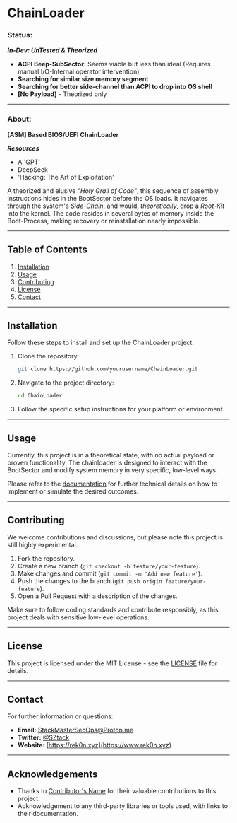 # ChainLoader

### Status:
***In-Dev: UnTested & Theorized***

- **ACPI Beep-SubSector:** Seems viable but less than ideal (Requires manual I/O-Internal operator intervention)
- **Searching for similar size memory segment**
- **Searching for better side-channel than ACPI to drop into OS shell**
- **[No Payload]** - Theorized only

---

### About:
**[ASM] Based BIOS/UEFI ChainLoader**

***Resources***
- A 'GPT'
- DeepSeek
- 'Hacking: The Art of Exploitation'

A theorized and elusive *"Holy Grail of Code"*, this sequence of assembly instructions hides in the BootSector before the OS loads. It navigates through the system's *Side-Chain*, and would, *theoretically*, drop a *Root-Kit* into the kernel. The code resides in several bytes of memory inside the Boot-Process, making recovery or reinstallation nearly impossible.

---

## Table of Contents
1. [Installation](#installation)
2. [Usage](#usage)
3. [Contributing](#contributing)
4. [License](#license)
5. [Contact](#contact)

---

## Installation

Follow these steps to install and set up the ChainLoader project:

1. Clone the repository:
    ```bash
    git clone https://github.com/yourusername/ChainLoader.git
    ```

2. Navigate to the project directory:
    ```bash
    cd ChainLoader
    ```

3. Follow the specific setup instructions for your platform or environment.

---

## Usage

Currently, this project is in a theoretical state, with no actual payload or proven functionality. The chainloader is designed to interact with the BootSector and modify system memory in very specific, low-level ways.

Please refer to the [documentation](link-to-your-docs) for further technical details on how to implement or simulate the desired outcomes.

---

## Contributing

We welcome contributions and discussions, but please note this project is still highly experimental.

1. Fork the repository.
2. Create a new branch (`git checkout -b feature/your-feature`).
3. Make changes and commit (`git commit -m 'Add new feature'`).
4. Push the changes to the branch (`git push origin feature/your-feature`).
5. Open a Pull Request with a description of the changes.

Make sure to follow coding standards and contribute responsibly, as this project deals with sensitive low-level operations.

---

## License

This project is licensed under the MIT License - see the [LICENSE](LICENSE) file for details.

---

## Contact

For further information or questions:

- **Email:** [StackMasterSecOps@Proton.me](mailto:stackmasterops@proton.me)
- **Twitter:** [@SZtack](https://x.com/SZstack)
- **Website:** [https://rek0n.xyz](https://www.rek0n.xyz)

---

## Acknowledgements

- Thanks to [Contributor's Name](https://github.com/contributor) for their valuable contributions to this project.
- Acknowledgement to any third-party libraries or tools used, with links to their documentation.
